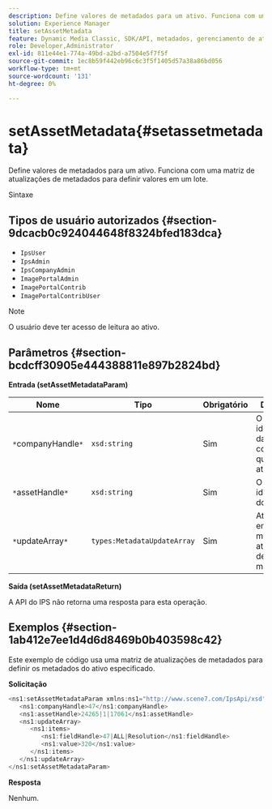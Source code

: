 ```yaml
---
description: Define valores de metadados para um ativo. Funciona com uma matriz de atualizações de metadados para definir valores em um lote.
solution: Experience Manager
title: setAssetMetadata
feature: Dynamic Media Classic, SDK/API, metadados, gerenciamento de ativos
role: Developer,Administrator
exl-id: 811e44e1-774a-49bd-a2bd-a7504e5f7f5f
source-git-commit: 1ec8b59f442eb96c6c3f5f1405d57a38a86bd056
workflow-type: tm+mt
source-wordcount: '131'
ht-degree: 0%

---
```


# setAssetMetadata{#setassetmetadata}

Define valores de metadados para um ativo. Funciona com uma matriz de atualizações de metadados para definir valores em um lote.

Sintaxe

## Tipos de usuário autorizados {#section-9dcacb0c924044648f8324bfed183dca}

* `IpsUser`
* `IpsAdmin`
* `IpsCompanyAdmin`
* `ImagePortalAdmin`
* `ImagePortalContrib`
* `ImagePortalContribUser`

>[!NOTE]
>
>O usuário deve ter acesso de leitura ao ativo.

## Parâmetros {#section-bcdcff30905e444388811e897b2824bd}

**Entrada (setAssetMetadataParam)**

| Nome | Tipo | Obrigatório | Descrição |
|---|---|---|---|
| `*`companyHandle`*` | `xsd:string` | Sim | O identificador da empresa com o ativo que deseja atualizar. |
| `*`assetHandle`*` | `xsd:string` | Sim | O identificador do ativo. |
| `*`updateArray`*` | `types:MetadataUpdateArray` | Sim | Atualizações em uma matriz de atualização de metadados. |

**Saída (setAssetMetadataReturn)**

A API do IPS não retorna uma resposta para esta operação.

## Exemplos {#section-1ab412e7ee1d4d6d8469b0b403598c42}

Este exemplo de código usa uma matriz de atualizações de metadados para definir os metadados do ativo especificado.

**Solicitação**

```java
<ns1:setAssetMetadataParam xmlns:ns1="http://www.scene7.com/IpsApi/xsd">
   <ns1:companyHandle>47</ns1:companyHandle>
   <ns1:assetHandle>24265|1|17061</ns1:assetHandle>
   <ns1:updateArray>
      <ns1:items>
         <ns1:fieldHandle>47|ALL|Resolution</ns1:fieldHandle>
         <ns1:value>320</ns1:value>
      </ns1:items>
   </ns1:updateArray>
</ns1:setAssetMetadataParam>
```

**Resposta**

Nenhum.
